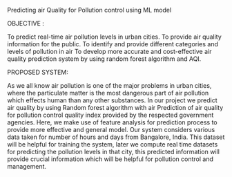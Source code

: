Predicting air Quality for Pollution control using ML model

OBJECTIVE :

To predict real-time air pollution levels in urban cities.
To provide air quality information for the public.
To identify and provide different categories and levels of pollution in air
To develop more accurate and cost-effective air quality prediction system by using random forest algorithm and AQI.

PROPOSED SYSTEM:

As we all know air pollution is one of the major problems in urban cities, where the particulate matter is the most dangerous part of air pollution which effects human than any other substances. In our project we predict air quality by using Random forest algorithm with air Prediction of air quality for pollution control quality index provided by the respected government agencies. Here, we make use of feature analysis for prediction process to provide more effective and general model. Our system considers various data taken for number of hours and days from Bangalore, India. This dataset will be helpful for training the system, later we compute real time datasets for predicting the pollution levels in that city, this predicted information will provide crucial information which will be helpful for pollution control and management.
